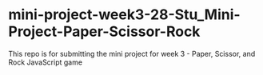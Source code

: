# mini-project-week3-28-Stu_Mini-Project-Paper-Scissor-Rock
This repo is for submitting the mini project for week 3 - Paper, Scissor, and Rock JavaScript game
